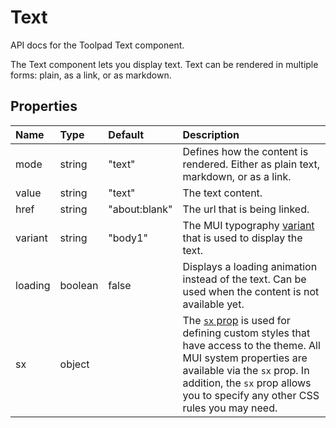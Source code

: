 <!-- This file has been auto-generated using `yarn docs:build:api`. -->

# Text

<p class="description">API docs for the Toolpad Text component.</p>

The Text component lets you display text. Text can be rendered in multiple forms: plain, as a link, or as markdown.

## Properties

| Name                                   | Type                                   | Default                                         | Description                                                                                                                                                                                                                                                                          |
| :------------------------------------- | :------------------------------------- | :---------------------------------------------- | :----------------------------------------------------------------------------------------------------------------------------------------------------------------------------------------------------------------------------------------------------------------------------------- |
| <span class="prop-name">mode</span>    | <span class="prop-type">string</span>  | <span class="prop-default">"text"</span>        | Defines how the content is rendered. Either as plain text, markdown, or as a link.                                                                                                                                                                                                   |
| <span class="prop-name">value</span>   | <span class="prop-type">string</span>  | <span class="prop-default">"text"</span>        | The text content.                                                                                                                                                                                                                                                                    |
| <span class="prop-name">href</span>    | <span class="prop-type">string</span>  | <span class="prop-default">"about:blank"</span> | The url that is being linked.                                                                                                                                                                                                                                                        |
| <span class="prop-name">variant</span> | <span class="prop-type">string</span>  | <span class="prop-default">"body1"</span>       | The MUI typography [variant](https://mui.com/material-ui/customization/typography/#variants) that is used to display the text.                                                                                                                                                       |
| <span class="prop-name">loading</span> | <span class="prop-type">boolean</span> | <span class="prop-default">false</span>         | Displays a loading animation instead of the text. Can be used when the content is not available yet.                                                                                                                                                                                 |
| <span class="prop-name">sx</span>      | <span class="prop-type">object</span>  |                                                 | The [`sx` prop](https://mui.com/system/getting-started/the-sx-prop/) is used for defining custom styles that have access to the theme. All MUI system properties are available via the `sx` prop. In addition, the `sx` prop allows you to specify any other CSS rules you may need. |
